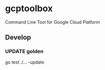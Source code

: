 # gcptoolbox
Command Line Tool for Google Cloud Platform

## Develop

### UPDATE golden

go test ./... -update